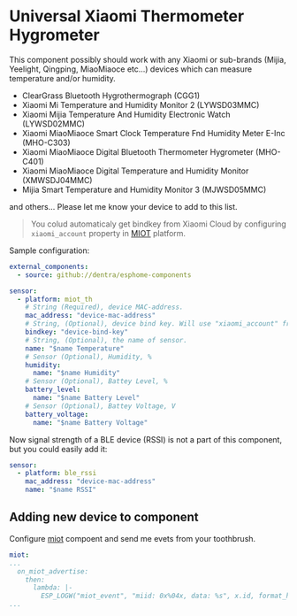 # Universal Xiaomi Thermometer Hygrometer

This component possibly should work with any Xiaomi or sub-brands (Mijia, Yeelight, Qingping, MiaoMiaoce etc...) devices which can measure temperature and/or humidity.

* ClearGrass Bluetooth Hygrothermograph (CGG1)
* Xiaomi Mi Temperature and Humidity Monitor 2 (LYWSD03MMC)
* Xiaomi Mijia Temperature And Humidity Electronic Watch (LYWSD02MMC)
* Xiaomi MiaoMiaoce Smart Clock Temperature Fnd Humidity Meter E-Inc (MHO-C303)
* Xiaomi MiaoMiaoce Digital Bluetooth Thermometer Hygrometer (MHO-C401)
* Xiaomi MiaoMiaoce Digital Temperature and Humidity Monitor (XMWSDJ04MMC)
* Mijia Smart Temperature and Humidity Monitor 3 (MJWSD05MMC)

and others... Please let me know your device to add to this list.

> You colud automaticaly get bindkey from Xiaomi Cloud by configuring `xiaomi_account` property in [MIOT](../miot/) platform.

Sample configuration:
```yaml
external_components:
  - source: github://dentra/esphome-components

sensor:
  - platform: miot_th
    # String (Required), device MAC-address.
    mac_address: "device-mac-address"
    # String, (Optional), device bind key. Will use "xiaomi_account" from "miot" if absent to automaticaly get the bindkey.
    bindkey: "device-bind-key"
    # String, (Optional), the name of sensor.
    name: "$name Temperature"
    # Sensor (Optional), Humidity, %
    humidity:
      name: "$name Humidity"
    # Sensor (Optional), Battey Level, %
    battery_level:
      name: "$name Battery Level"
    # Sensor (Optional), Battey Voltage, V
    battery_voltage:
      name: "$name Battery Voltage"
```

Now signal strength of a BLE device (RSSI) is not a part of this component, but you could easily add it:
```yaml
sensor:
  - platform: ble_rssi
    mac_address: "device-mac-address"
    name: "$name RSSI"
```

## Adding new device to component

Configure [miot](../miot/) compoent and send me evets from your toothbrush.

```yaml
miot:
...
  on_miot_advertise:
    then:
      lambda: |-
        ESP_LOGW("miot_event", "miid: 0x%04x, data: %s", x.id, format_hex_pretty(x.data.data(), x.data.size()).c_str());
...
```
